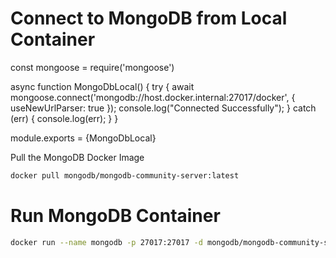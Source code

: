 # Connect to MongoDB from Local Container

<!--
This code snippet demonstrates how to connect to a MongoDB instance running on the host machine from a Node.js application inside a Docker container using Mongoose.

- The `mongoose` library is imported to handle MongoDB connections.
- The `MongoDbLocal` asynchronous function attempts to connect to a MongoDB server at `mongodb://host.docker.internal:27017/docker`.
    - `host.docker.internal` is a special DNS name that allows Docker containers to access services running on the host machine.
    - The `useNewUrlParser: true` option ensures the new MongoDB connection string parser is used.
- On successful connection, "Connected Successfully" is logged to the console.
- If the connection fails, the error is caught and logged.
- The function is exported for use in other modules.

This setup is useful for local development when you want your Dockerized Node.js app to communicate with a MongoDB instance running outside the container.
-->
const mongoose = require('mongoose')

async function MongoDbLocal() {
    try {
        await mongoose.connect('mongodb://host.docker.internal:27017/docker', {
            useNewUrlParser: true
        });
        console.log("Connected Successfully");
    } catch (err) {
        console.log(err);
    }
}

module.exports = {MongoDbLocal}


Pull the MongoDB Docker Image 
```bash
docker pull mongodb/mongodb-community-server:latest
```

# Run MongoDB Container
```bash 
docker run --name mongodb -p 27017:27017 -d mongodb/mongodb-community-server:latest
```
